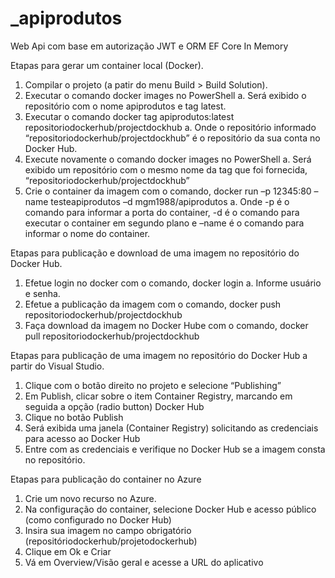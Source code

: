 # _apiprodutos
Web Api com base em autorização JWT e ORM EF Core  In Memory

Etapas para gerar um container local (Docker).
1.	Compilar o projeto (a patir do menu Build > Build Solution).
2.	Executar o comando docker images no PowerShell
a.	Será exibido o repositório com o nome apiprodutos e tag latest.
3.	Executar o comando docker tag apiprodutos:latest repositoriodockerhub/projectdockhub
a.	Onde o repositório informado “repositoriodockerhub/projectdockhub” é o repositório da sua conta no Docker Hub.
4.	Execute novamente o comando docker images no PowerShell
a.	Será exibido um repositório com o mesmo nome da tag que foi fornecida, “repositoriodockerhub/projectdockhub”
5.	Crie o container da imagem com o comando, docker run –p 12345:80 –name testeapiprodutos –d mgm1988/apiprodutos
a.	Onde -p é o comando para informar a porta do container, -d é o comando para executar o container em segundo plano e –name é o comando para informar o nome do container.

Etapas para publicação e download de uma imagem no repositório do Docker Hub.
1.	Efetue login no docker com o comando, docker login
a.	Informe usuário e senha.
2.	Efetue a publicação da imagem com o comando, docker push repositoriodockerhub/projectdockhub
3.	Faça download da imagem no Docker Hube com o comando, docker pull repositoriodockerhub/projectdockhub

Etapas para publicação de uma imagem no repositório do Docker Hub a partir do Visual Studio.
1.	Clique com o botão direito no projeto e selecione “Publishing”
2.	Em Publish, clicar sobre o item Container Registry, marcando em seguida a opção (radio button) Docker Hub
3.	Clique no botão Publish
4.	Será exibida uma janela (Container Registry) solicitando as credenciais para acesso ao Docker Hub
5.	Entre com as credenciais e verifique no Docker Hub se a imagem consta no repositório.

Etapas para publicação do container no Azure
1.	Crie um novo recurso no Azure.
2.	Na configuração do container, selecione Docker Hub e acesso público (como configurado no Docker Hub)
3.	Insira sua imagem no campo obrigatório (repositóriodockerhub/projetodockerhub)
4.	Clique em Ok e Criar
5.	Vá em Overview/Visão geral e acesse a URL do aplicativo
